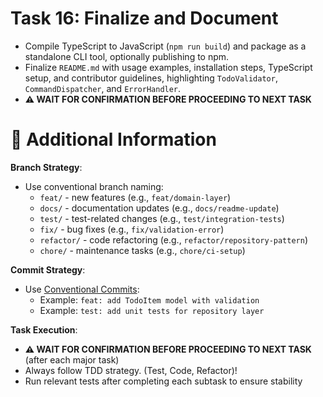 # Task 16: Finalize and Document

- Compile TypeScript to JavaScript (`npm run build`) and package as a standalone CLI tool, optionally publishing to npm.
- Finalize `README.md` with usage examples, installation steps, TypeScript setup, and contributor guidelines, highlighting `TodoValidator`, `CommandDispatcher`, and `ErrorHandler`.
- **⚠️ WAIT FOR CONFIRMATION BEFORE PROCEEDING TO NEXT TASK**

# 🔧 Additional Information

**Branch Strategy**:

- Use conventional branch naming:
  - `feat/` - new features (e.g., `feat/domain-layer`)
  - `docs/` - documentation updates (e.g., `docs/readme-update`)
  - `test/` - test-related changes (e.g., `test/integration-tests`)
  - `fix/` - bug fixes (e.g., `fix/validation-error`)
  - `refactor/` - code refactoring (e.g., `refactor/repository-pattern`)
  - `chore/` - maintenance tasks (e.g., `chore/ci-setup`)

**Commit Strategy**:

- Use [Conventional Commits](https://www.conventionalcommits.org/en/v1.0.0/):
  - Example: `feat: add TodoItem model with validation`
  - Example: `test: add unit tests for repository layer`

**Task Execution**:

- **⚠️ WAIT FOR CONFIRMATION BEFORE PROCEEDING TO NEXT TASK** (after each major task)
- Always follow TDD strategy. (Test, Code, Refactor)!
- Run relevant tests after completing each subtask to ensure stability

